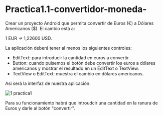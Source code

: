 # Practica1.1-convertidor-moneda-
Crear un proyecto Android que permita convertir de Euros (€) a Dólares Americanos ($). El cambio está a:

1 EUR → 1,22600 USD.

La aplicación deberá tener al menos los siguientes controles:
- EditText: para introducir la cantidad en euros a convertir.
- Button: cuando pulsemos el botón debe convertir los euros a dólares americanos y mostrar el resultado en un EditText o TextView.
- TextView o EditText: muestra el cambio en dólares americanos.

Asi será la interfaz de nuestra aplicación:


![1 practica1](https://user-images.githubusercontent.com/35973932/50047962-35e9ad80-00b8-11e9-8e6b-c905012c98d2.PNG)

Para su funcionamiento habrá que introudcir una cantidad en  la ranura de Euros y darle al botón "convertir".

